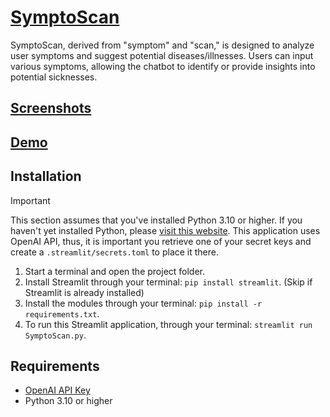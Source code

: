 # [SymptoScan](https://ccs311-cs41s1-symptoscan.streamlit.app/)

SymptoScan, derived from "symptom" and "scan," is designed to analyze user symptoms and suggest potential diseases/illnesses. Users can input various symptoms, allowing the chatbot to identify or provide insights into potential sicknesses.

## [Screenshots](/screenshots)

## [Demo](/demo)

## Installation

> [!IMPORTANT]
> This section assumes that you've installed Python 3.10 or higher. If you haven't yet installed Python, please [visit this website](https://www.python.org/downloads/).
> This application uses OpenAI API, thus, it is important you retrieve one of your secret keys and create a `.streamlit/secrets.toml` to place it there.

1. Start a terminal and open the project folder.
2. Install Streamlit through your terminal: `pip install streamlit`. (Skip if Streamlit is already installed)
3. Install the modules through your terminal: `pip install -r requirements.txt`.
4. To run this Streamlit application, through your terminal: `streamlit run SymptoScan.py`.

## Requirements

- [OpenAI API Key](https://platform.openai.com/api-keys)
- Python 3.10 or higher